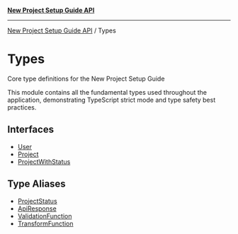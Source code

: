 [**New Project Setup Guide API**](../README.md)

---

[New Project Setup Guide API](../modules.md) / Types

# Types

Core type definitions for the New Project Setup Guide

This module contains all the fundamental types used throughout the application,
demonstrating TypeScript strict mode and type safety best practices.

## Interfaces

- [User](interfaces/User.md)
- [Project](interfaces/Project.md)
- [ProjectWithStatus](interfaces/ProjectWithStatus.md)

## Type Aliases

- [ProjectStatus](type-aliases/ProjectStatus.md)
- [ApiResponse](type-aliases/ApiResponse.md)
- [ValidationFunction](type-aliases/ValidationFunction.md)
- [TransformFunction](type-aliases/TransformFunction.md)
